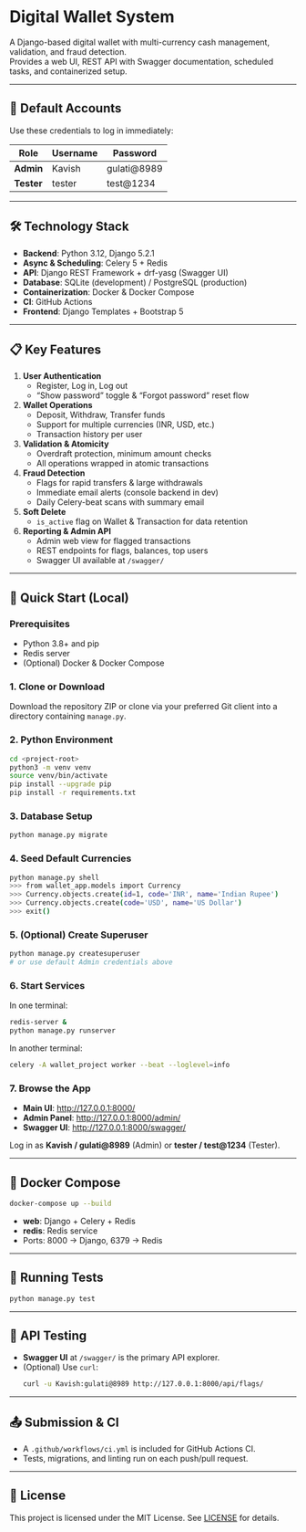 # Digital Wallet System

A Django-based digital wallet with multi-currency cash management, validation, and fraud detection.  
Provides a web UI, REST API with Swagger documentation, scheduled tasks, and containerized setup.

---

## 🔑 Default Accounts

Use these credentials to log in immediately:

| Role       | Username | Password    |
|------------|----------|-------------|
| **Admin**  | Kavish   | gulati@8989 |
| **Tester** | tester   | test@1234   |

---

## 🛠️ Technology Stack

- **Backend**: Python 3.12, Django 5.2.1  
- **Async & Scheduling**: Celery 5 + Redis  
- **API**: Django REST Framework + drf-yasg (Swagger UI)  
- **Database**: SQLite (development) / PostgreSQL (production)  
- **Containerization**: Docker & Docker Compose  
- **CI**: GitHub Actions  
- **Frontend**: Django Templates + Bootstrap 5  

---

## 📋 Key Features

1. **User Authentication**  
   - Register, Log in, Log out  
   - “Show password” toggle & “Forgot password” reset flow  
2. **Wallet Operations**  
   - Deposit, Withdraw, Transfer funds  
   - Support for multiple currencies (INR, USD, etc.)  
   - Transaction history per user  
3. **Validation & Atomicity**  
   - Overdraft protection, minimum amount checks  
   - All operations wrapped in atomic transactions  
4. **Fraud Detection**  
   - Flags for rapid transfers & large withdrawals  
   - Immediate email alerts (console backend in dev)  
   - Daily Celery-beat scans with summary email  
5. **Soft Delete**  
   - `is_active` flag on Wallet & Transaction for data retention  
6. **Reporting & Admin API**  
   - Admin web view for flagged transactions  
   - REST endpoints for flags, balances, top users  
   - Swagger UI available at `/swagger/`  

---

## 🚀 Quick Start (Local)

### Prerequisites

- Python 3.8+ and pip  
- Redis server  
- (Optional) Docker & Docker Compose

### 1. Clone or Download

Download the repository ZIP or clone via your preferred Git client into a directory containing `manage.py`.

### 2. Python Environment

```bash
cd <project-root>
python3 -m venv venv
source venv/bin/activate
pip install --upgrade pip
pip install -r requirements.txt
```

### 3. Database Setup

```bash
python manage.py migrate
```

### 4. Seed Default Currencies

```bash
python manage.py shell
>>> from wallet_app.models import Currency
>>> Currency.objects.create(id=1, code='INR', name='Indian Rupee')
>>> Currency.objects.create(code='USD', name='US Dollar')
>>> exit()
```

### 5. (Optional) Create Superuser

```bash
python manage.py createsuperuser
# or use default Admin credentials above
```

### 6. Start Services

In one terminal:

```bash
redis-server &
python manage.py runserver
```

In another terminal:

```bash
celery -A wallet_project worker --beat --loglevel=info
```

### 7. Browse the App

- **Main UI**: http://127.0.0.1:8000/  
- **Admin Panel**: http://127.0.0.1:8000/admin/  
- **Swagger UI**: http://127.0.0.1:8000/swagger/  

Log in as **Kavish / gulati@8989** (Admin) or **tester / test@1234** (Tester).

---

## 🐳 Docker Compose

```bash
docker-compose up --build
```

- **web**: Django + Celery + Redis  
- **redis**: Redis service  
- Ports: 8000 → Django, 6379 → Redis

---

## 🧪 Running Tests

```bash
python manage.py test
```

---

## 📘 API Testing

- **Swagger UI** at `/swagger/` is the primary API explorer.  
- (Optional) Use `curl`:
  ```bash
  curl -u Kavish:gulati@8989 http://127.0.0.1:8000/api/flags/
  ```

---

## 📤 Submission & CI

- A `.github/workflows/ci.yml` is included for GitHub Actions CI.  
- Tests, migrations, and linting run on each push/pull request.  

---

## 📄 License

This project is licensed under the MIT License. See [LICENSE](LICENSE) for details.

